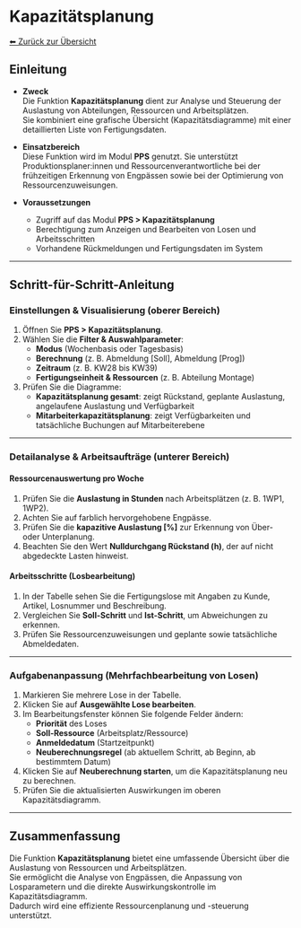 # Kapazitätsplanung
[⬅ Zurück zur Übersicht](../index.md)
## Einleitung

- **Zweck**  
  Die Funktion **Kapazitätsplanung** dient zur Analyse und Steuerung der Auslastung von Abteilungen, Ressourcen und Arbeitsplätzen.  
  Sie kombiniert eine grafische Übersicht (Kapazitätsdiagramme) mit einer detaillierten Liste von Fertigungsdaten.  

- **Einsatzbereich**  
  Diese Funktion wird im Modul **PPS** genutzt. Sie unterstützt Produktionsplaner:innen und Ressourcenverantwortliche bei der frühzeitigen Erkennung von Engpässen sowie bei der Optimierung von Ressourcenzuweisungen.  

- **Voraussetzungen**  
  - Zugriff auf das Modul **PPS > Kapazitätsplanung**  
  - Berechtigung zum Anzeigen und Bearbeiten von Losen und Arbeitsschritten  
  - Vorhandene Rückmeldungen und Fertigungsdaten im System  

---

## Schritt-für-Schritt-Anleitung

### Einstellungen & Visualisierung (oberer Bereich)
1. Öffnen Sie **PPS > Kapazitätsplanung**.  
2. Wählen Sie die **Filter & Auswahlparameter**:  
   - **Modus** (Wochenbasis oder Tagesbasis)  
   - **Berechnung** (z. B. Abmeldung [Soll], Abmeldung [Prog])  
   - **Zeitraum** (z. B. KW28 bis KW39)  
   - **Fertigungseinheit & Ressourcen** (z. B. Abteilung Montage)  
3. Prüfen Sie die Diagramme:  
   - **Kapazitätsplanung gesamt**: zeigt Rückstand, geplante Auslastung, angelaufene Auslastung und Verfügbarkeit  
   - **Mitarbeiterkapazitätsplanung**: zeigt Verfügbarkeiten und tatsächliche Buchungen auf Mitarbeiterebene  

---

### Detailanalyse & Arbeitsaufträge (unterer Bereich)

#### Ressourcenauswertung pro Woche
1. Prüfen Sie die **Auslastung in Stunden** nach Arbeitsplätzen (z. B. 1WP1, 1WP2).  
2. Achten Sie auf farblich hervorgehobene Engpässe.  
3. Prüfen Sie die **kapazitive Auslastung [%]** zur Erkennung von Über- oder Unterplanung.  
4. Beachten Sie den Wert **Nulldurchgang Rückstand (h)**, der auf nicht abgedeckte Lasten hinweist.  

#### Arbeitsschritte (Losbearbeitung)
1. In der Tabelle sehen Sie die Fertigungslose mit Angaben zu Kunde, Artikel, Losnummer und Beschreibung.  
2. Vergleichen Sie **Soll-Schritt** und **Ist-Schritt**, um Abweichungen zu erkennen.  
3. Prüfen Sie Ressourcenzuweisungen und geplante sowie tatsächliche Abmeldedaten.  

---

### Aufgabenanpassung (Mehrfachbearbeitung von Losen)
1. Markieren Sie mehrere Lose in der Tabelle.  
2. Klicken Sie auf **Ausgewählte Lose bearbeiten**.  
3. Im Bearbeitungsfenster können Sie folgende Felder ändern:  
   - **Priorität** des Loses  
   - **Soll-Ressource** (Arbeitsplatz/Ressource)  
   - **Anmeldedatum** (Startzeitpunkt)  
   - **Neuberechnungsregel** (ab aktuellem Schritt, ab Beginn, ab bestimmtem Datum)  
4. Klicken Sie auf **Neuberechnung starten**, um die Kapazitätsplanung neu zu berechnen.  
5. Prüfen Sie die aktualisierten Auswirkungen im oberen Kapazitätsdiagramm.  

---

## Zusammenfassung

Die Funktion **Kapazitätsplanung** bietet eine umfassende Übersicht über die Auslastung von Ressourcen und Arbeitsplätzen.  
Sie ermöglicht die Analyse von Engpässen, die Anpassung von Losparametern und die direkte Auswirkungskontrolle im Kapazitätsdiagramm.  
Dadurch wird eine effiziente Ressourcenplanung und -steuerung unterstützt.  